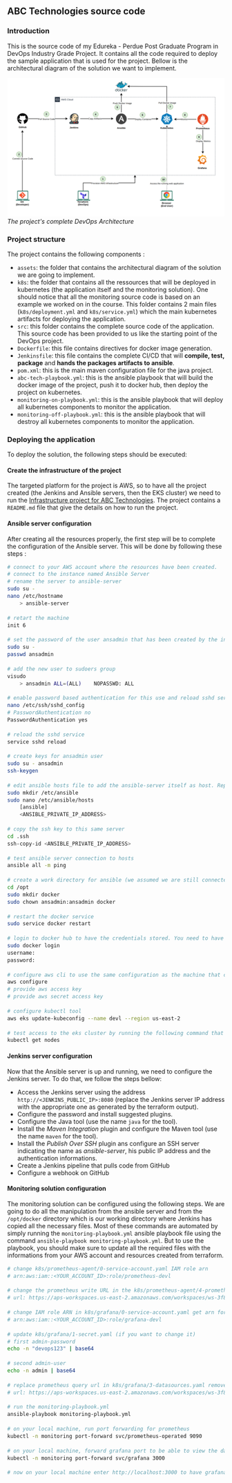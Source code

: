 ## ABC Technologies source code

### Introduction

This is the source code of my Edureka - Perdue Post Graduate Program in DevOps Industry Grade Project. It contains all the code required to deploy the sample application that is used for the project. Bellow is the architectural diagram of the solution we want to implement.

![DevOps Architecture](assets/abc-technologies-devops.png)
*The project's complete DevOps Architecture*

### Project structure

The project contains the following components :

- `assets`: the folder that contains the architectural diagram of the solution we are going to implement.
- `k8s`: the folder that contains all the ressources that will be deployed in kubernetes (the application itself and the monitoring solution). One should notice that all the monitoring source code is based on an example we worked on in the course. This folder contains 2 main files (`k8s/deployment.yml` and `k8s/service.yml`) which the main kubernetes artifacts for deploying the application. 
- `src`: this folder contains the complete source code of the application. This source code has been provided to us like the starting point of the DevOps project.
- `Dockerfile`: this file contains directives for docker image generation.
- `Jenkinsfile`: this file contains the complete CI/CD that will **compile, test, package** and **hands the packages artifacts to ansible**.
- `pom.xml`: this is the main maven configuration file for the java project.
- `abc-tech-playbook.yml`: this is the ansible playbook that will build the docker image of the project, push it to docker hub, then deploy the project on kubernetes.
- `monitoring-on-playbook.yml`: this is the ansible playbook that will deploy all kubernetes components to monitor the application.
- `monitoring-off-playbook.yml`: this is the ansible playbook that will destroy all kubernetes components to monitor the application. 

### Deploying the application

To deploy the solution, the following steps should be executed:

#### Create the infrastructure of the project

The targeted platform for the project is AWS, so to have all the project created (the Jenkins and Ansible servers, then the EKS cluster) we need to run the [Infrastructure project for ABC Technologies](https://github.com/Simoganger/edureka-perdue-infra). The project contains a `README.md` file that give the details on how to run the project.

#### Ansible server configuration

After creating all the resources properly, the first step will be to complete the configuration of the Ansible server. This will be done by following these steps :


```bash
# connect to your AWS account where the resources have been created.
# connect to the instance named Ansible Server
# rename the server to ansible-server
sudo su -
nano /etc/hostname
    > ansible-server

# retart the machine
init 6

# set the password of the user ansadmin that has been created by the infrastructure
sudo su -
passwd ansadmin

# add the new user to sudoers group
visudo
    > ansadmin ALL=(ALL)    NOPASSWD: ALL

# enable password based authentication for this use and reload sshd service
nano /etc/ssh/sshd_config
# PasswordAuthentication no
PasswordAuthentication yes

# reload the sshd service
service sshd reload

# create keys for ansadmin user
sudo su - ansadmin
ssh-keygen

# edit ansible hosts file to add the ansible-server itself as host. Replace the ANSIBLE_PRIVATE_IP_ADDRESS by what ever yours is after terraform execution.
sudo mkdir /etc/ansible
sudo nano /etc/ansible/hosts
    [ansible]
    <ANSIBLE_PRIVATE_IP_ADDRESS>

# copy the ssh key to this same server
cd .ssh
ssh-copy-id <ANSIBLE_PRIVATE_IP_ADDRESS>

# test ansible server connection to hosts
ansible all -m ping

# create a work directory for ansible (we assumed we are still connected with ansadmin user) and assign the directory to the ansible user
cd /opt
sudo mkdir docker
sudo chown ansadmin:ansadmin docker

# restart the docker service
sudo service docker restart

# login to docker hub to have the credentials stored. You need to have an account created on https://hub.docker.com/.
sudo docker login
username:
password:

# configure aws cli to use the same configuration as the machine that creates terraform infra
aws configure
# provide aws access key
# provide aws secret access key

# configure kubectl tool
aws eks update-kubeconfig --name devl --region us-east-2

# test access to the eks cluster by running the following command that will display the nodes of the eks cluster.
kubectl get nodes
```

#### Jenkins server configuration

Now that the Ansible server is up and running, we need to configure the Jenkins server. To do that, we follow the steps bellow:

- Access the Jenkins server using the address `http://<JENKINS_PUBLIC_IP>:8080` (replace the Jenkins server IP address with the appropriate one as generated by the terraform output).
- Configure the password and install suggested plugins.
- Configure the Java tool (use the name `java` for the tool).
- Install the *Maven Integration* plugin and configure the Maven tool (use the name `maven` for the tool).
- Install the *Publish Over SSH* plugin ans configure an SSH server indicating the name as *ansible-server*, his public IP address and the authentication informations.
- Create a Jenkins pipeline that pulls code from GitHub
- Configure a webhook on GitHub

#### Monitoring solution configuration

The monitoring solution can be configured using the following steps. We are going to do all the manipulation from the ansible server and from the `/opt/docker` directory which is our working directory where Jenkins has copied all the necessary files. Most of these commands are automated by simply running the `monitoring-playbook.yml` ansible playbook file using the command `ansible-playbook monitoring-playbook.yml`. But to use the playbook, you should make sure to update all the required files with the informations from your AWS account and resources created from terraform.

```bash
# change k8s/prometheus-agent/0-service-account.yaml IAM role arn
# arn:aws:iam::<YOUR_ACCOUNT_ID>:role/prometheus-devl

# change the prometheus write URL in the k8s/prometheus-agent/4-prometheus.yaml file (you can get this from AWS console)
# url: https://aps-workspaces.us-east-2.amazonaws.com/workspaces/ws-3f8cc59e-f395-432e-af0d-0ff1f2259708/api/v1/remote_write

# change IAM role ARN in k8s/grafana/0-service-account.yaml get arn for role grafana-devl
# arn:aws:iam::<YOUR_ACCOUNT_ID>:role/grafana-devl

# update k8s/grafana/1-secret.yaml (if you want to change it)
# first admin-password
echo -n "devops123" | base64

# second admin-user
echo -n admin | base64

# replace prometheus query url in k8s/grafana/3-datasources.yaml remove /api/v1/query
# url: https://aps-workspaces.us-east-2.amazonaws.com/workspaces/ws-3f8cc59e-f395-432e-af0d-0ff1f2259708

# run the monitoring-playbook.yml
ansible-playbook monitoring-playbook.yml

# on your local machine, run port forwarding for prometheus
kubectl -n monitoring port-forward svc/prometheus-operated 9090

# on your local machine, forward grafana port to be able to view the dashboard
kubectl -n monitoring port-forward svc/grafana 3000

# now on your local machine enter http://localhost:3000 to have grafana dashboard and http://localhost:9090 to have prometheus raw dashboard
```
